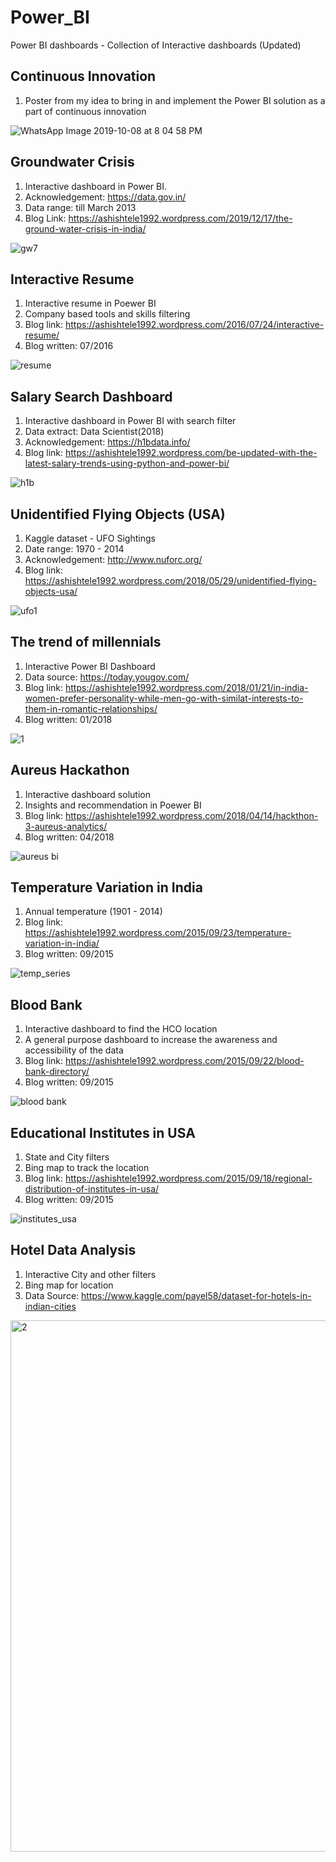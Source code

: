 # Power_BI
Power BI dashboards - Collection of Interactive dashboards (Updated)

## Continuous Innovation

1. Poster from my idea to bring in and implement the Power BI solution as a part of continuous innovation

![WhatsApp Image 2019-10-08 at 8 04 58 PM](https://user-images.githubusercontent.com/14126898/66442083-69127a00-ea07-11e9-8c0e-93760ae21d80.jpeg)

## Groundwater Crisis

1. Interactive dashboard in Power BI.
2. Acknowledgement: https://data.gov.in/
3. Data range: till March 2013
4. Blog Link: https://ashishtele1992.wordpress.com/2019/12/17/the-ground-water-crisis-in-india/

![gw7](https://user-images.githubusercontent.com/14126898/70957701-f1834b80-2044-11ea-9d5b-f6bb97eb7b96.PNG)

## Interactive Resume

1. Interactive resume in Poewer BI
2. Company based tools and skills filtering
3. Blog link: https://ashishtele1992.wordpress.com/2016/07/24/interactive-resume/
4. Blog written: 07/2016

![resume](https://user-images.githubusercontent.com/14126898/40626916-94a68a96-6289-11e8-9658-6cdf89272877.PNG)

## Salary Search Dashboard

1. Interactive dashboard in Power BI with search filter
2. Data extract: Data Scientist(2018)
3. Acknowledgement: https://h1bdata.info/
4. Blog link: https://ashishtele1992.wordpress.com/be-updated-with-the-latest-salary-trends-using-python-and-power-bi/

![h1b](https://user-images.githubusercontent.com/14126898/50360832-66559f80-052f-11e9-9b87-57c04c5ccf24.PNG)

## Unidentified Flying Objects (USA)

1. Kaggle dataset - UFO Sightings
2. Date range: 1970 - 2014
3. Acknowledgement: http://www.nuforc.org/
4. Blog link: https://ashishtele1992.wordpress.com/2018/05/29/unidentified-flying-objects-usa/

![ufo1](https://user-images.githubusercontent.com/14126898/41197044-de8bf224-6c1e-11e8-9a9e-e17171103915.PNG)

## The trend of millennials

1. Interactive Power BI Dashboard 
2. Data source: https://today.yougov.com/
3. Blog link: https://ashishtele1992.wordpress.com/2018/01/21/in-india-women-prefer-personality-while-men-go-with-similat-interests-to-them-in-romantic-relationships/
4. Blog written: 01/2018

![1](https://user-images.githubusercontent.com/14126898/40386784-b057b504-5dd8-11e8-976e-72c7dffe9651.PNG)

## Aureus Hackathon

1. Interactive dashboard solution
2. Insights and recommendation in Poewer BI 
3. Blog link: https://ashishtele1992.wordpress.com/2018/04/14/hackthon-3-aureus-analytics/
4. Blog written: 04/2018

![aureus bi](https://user-images.githubusercontent.com/14126898/40387088-a2e4f336-5dd9-11e8-8e47-1cc31b1a1a91.PNG)

## Temperature Variation in India

1. Annual temperature (1901 - 2014)
2. Blog link: https://ashishtele1992.wordpress.com/2015/09/23/temperature-variation-in-india/
3. Blog written: 09/2015

![temp_series](https://user-images.githubusercontent.com/14126898/40570598-6737d640-605a-11e8-94a1-cfbe6bd397d0.PNG)

## Blood Bank 

1. Interactive dashboard to find the HCO location
2. A general purpose dashboard to increase the awareness and accessibility of the data
3. Blog link: https://ashishtele1992.wordpress.com/2015/09/22/blood-bank-directory/
4. Blog written: 09/2015

![blood bank](https://user-images.githubusercontent.com/14126898/40578410-7b28e090-60e1-11e8-8aad-d0713b413e91.PNG)

## Educational Institutes in USA

1. State and City filters
2. Bing map to track the location
3. Blog link: https://ashishtele1992.wordpress.com/2015/09/18/regional-distribution-of-institutes-in-usa/
4. Blog written: 09/2015

![institutes_usa](https://user-images.githubusercontent.com/14126898/40590636-f00cf90c-61cf-11e8-8996-c3cc8e30db08.PNG)

## Hotel Data Analysis

1. Interactive City and other filters
2. Bing map for location
3. Data Source: https://www.kaggle.com/payel58/dataset-for-hotels-in-indian-cities
<img width="850" alt="2" src="https://user-images.githubusercontent.com/14126898/62376756-654a0f00-b50f-11e9-93bd-f17b41b8d78c.PNG">
